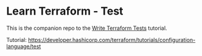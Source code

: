 # Learn Terraform - Test

This is the companion repo to the [Write Terraform Tests](https://developer.hashicorp.com/terraform/language/tests) tutorial.

Tutorial: https://developer.hashicorp.com/terraform/tutorials/configuration-language/test
